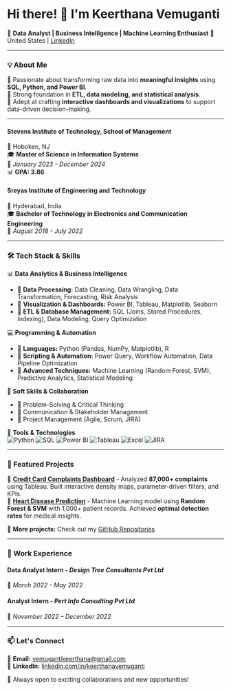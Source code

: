 # Hi there! 👋 I'm Keerthana Vemuganti

🚀 **Data Analyst | Business Intelligence | Machine Learning Enthusiast**
📍 United States | [LinkedIn](https://www.linkedin.com/in/keerthanavemuganti/)

---

### 💡 About Me

🔹 Passionate about transforming raw data into **meaningful insights** using **SQL, Python, and Power BI**.  
🔹 Strong foundation in **ETL, data modeling, and statistical analysis**.  
🔹 Adept at crafting **interactive dashboards and visualizations** to support data-driven decision-making.  

---
#### **Stevens Institute of Technology, School of Management**  
📍 Hoboken, NJ  
🎓 **Master of Science in Information Systems**  
📅 *January 2023 - December 2024*  
📊 **GPA: 3.86**  

#### **Sreyas Institute of Engineering and Technology**  
📍 Hyderabad, India  
🎓 **Bachelor of Technology in Electronics and Communication Engineering**  
📅 *August 2018 - July 2022*  

---

### 🛠 Tech Stack & Skills

📊 **Data Analytics & Business Intelligence**  
- 🔹 **Data Processing:** Data Cleaning, Data Wrangling, Data Transformation, Forecasting, Risk Analysis  
- 🔹 **Visualization & Dashboards:** Power BI, Tableau, Matplotlib, Seaborn  
- 🔹 **ETL & Database Management:** SQL (Joins, Stored Procedures, Indexing), Data Modeling, Query Optimization  

💻 **Programming & Automation**  
- 🔹 **Languages:** Python (Pandas, NumPy, Matplotlib), R  
- 🔹 **Scripting & Automation:** Power Query, Workflow Automation, Data Pipeline Optimization  
- 🔹 **Advanced Techniques:** Machine Learning (Random Forest, SVM), Predictive Analytics, Statistical Modeling  

📌 **Soft Skills & Collaboration**  
- 🎯 Problem-Solving & Critical Thinking  
- 📢 Communication & Stakeholder Management  
- 📅 Project Management (Agile, Scrum, JIRA)  

🔧 **Tools & Technologies**  
![Python](https://img.shields.io/badge/Python-3776AB?style=for-the-badge&logo=python&logoColor=white)
![SQL](https://img.shields.io/badge/SQL-005C99?style=for-the-badge&logo=database&logoColor=white)
![Power BI](https://img.shields.io/badge/Power_BI-F2C811?style=for-the-badge&logo=powerbi&logoColor=black)
![Tableau](https://img.shields.io/badge/Tableau-E97627?style=for-the-badge&logo=tableau&logoColor=white)
![Excel](https://img.shields.io/badge/Microsoft_Excel-217346?style=for-the-badge&logo=microsoftexcel&logoColor=white)
![JIRA](https://img.shields.io/badge/JIRA-0052CC?style=for-the-badge&logo=jira&logoColor=white)

---

### 🚀 Featured Projects

🔹 **[Credit Card Complaints Dashboard](#)** - Analyzed **87,000+ complaints** using Tableau. Built interactive density maps, parameter-driven filters, and KPIs.  
🔹 **[Heart Disease Prediction](#)** - Machine Learning model using **Random Forest & SVM** with 1,000+ patient records. Achieved **optimal detection rates** for medical insights.  

📌 **More projects:** Check out my [GitHub Repositories](#)

---

### 💼 Work Experience

#### **Data Analyst Intern** - *Design Tree Consultants Pvt Ltd*  
📅 *March 2022 - May 2022*  

#### **Analyst Intern** - *Pert Info Consulting Pvt Ltd*  
📅 *November 2022 – December 2022*  

---

### 📫 Let's Connect
📩 **Email:** vemugantikeerthana@gmail.com  
💼 **LinkedIn:** [linkedin.com/in/keerthanavemuganti](https://www.linkedin.com/in/keerthanavemuganti/)  

🚀 Always open to exciting collaborations and new opportunities!
